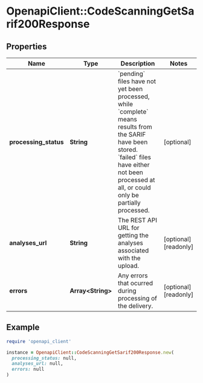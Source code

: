 # OpenapiClient::CodeScanningGetSarif200Response

## Properties

| Name | Type | Description | Notes |
| ---- | ---- | ----------- | ----- |
| **processing_status** | **String** | &#x60;pending&#x60; files have not yet been processed, while &#x60;complete&#x60; means results from the SARIF have been stored. &#x60;failed&#x60; files have either not been processed at all, or could only be partially processed. | [optional] |
| **analyses_url** | **String** | The REST API URL for getting the analyses associated with the upload. | [optional][readonly] |
| **errors** | **Array&lt;String&gt;** | Any errors that ocurred during processing of the delivery. | [optional][readonly] |

## Example

```ruby
require 'openapi_client'

instance = OpenapiClient::CodeScanningGetSarif200Response.new(
  processing_status: null,
  analyses_url: null,
  errors: null
)
```

